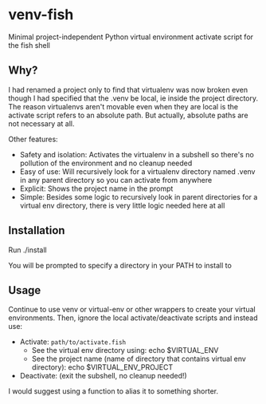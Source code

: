 # venv-fish
Minimal project-independent Python virtual environment activate script for the fish shell

## Why?
I had renamed a project only to find that virtualenv was now broken even though I had specified that the .venv be local, ie inside the project directory.
The reason virtualenvs aren't movable even when they are local is the activate script refers to an absolute path.  But actually, absolute paths are not necessary at all.

Other features:
* Safety and isolation: Activates the virtualenv in a subshell so there's no pollution of the environment and no cleanup needed
* Easy of use: Will recursively look for a virtualenv directory named .venv in any parent directory so you can activate from anywhere
* Explicit: Shows the project name in the prompt
* Simple: Besides some logic to recursively look in parent directories for a virtual env directory, there is very little logic needed here at all

## Installation
Run ./install

You will be prompted to specify a directory in your PATH to install to

## Usage
Continue to use venv or virtual-env or other wrappers to create your virtual environments.  Then, ignore the local activate/deactivate scripts and instead use:
* Activate: ```path/to/activate.fish```
  * See the virtual env directory using: echo $VIRTUAL_ENV
  * See the project name (name of directory that contains virtual env directory): echo $VIRTUAL_ENV_PROJECT
* Deactivate: <ctrl-d> (exit the subshell, no cleanup needed!)

I would suggest using a function to alias it to something shorter.
